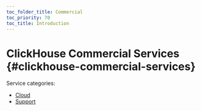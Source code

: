 ```yaml
---
toc_folder_title: Commercial
toc_priority: 70
toc_title: Introduction
---
```


# ClickHouse Commercial Services {#clickhouse-commercial-services}

Service categories:

-   [Cloud](../commercial/cloud.md)
-   [Support](../commercial/support.md)

